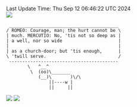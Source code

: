 Last Update Time: 
Thu Sep 12 06:46:22 UTC 2024
<br>![](https://img.shields.io/badge/%E5%A4%A7%E5%AE%B6-%E5%AE%89%E5%AE%89-green)<br>
```
 _________________________________________
/ ROMEO: Courage, man; the hurt cannot be \
| much. MERCUTIO: No, 'tis not so deep as |
| a well, nor so wide                     |
|                                         |
| as a church-door; but 'tis enough,      |
\ 'twill serve.                           /
 -----------------------------------------
        \   ^__^
         \  (oo)\_______
            (__)\       )\/\
                ||----w |
                ||     ||
```
![](https://github-readme-stats.vercel.app/api?username=chenlitw)
![](https://github-readme-stats.vercel.app/api/top-langs/?username=chenlitw)
